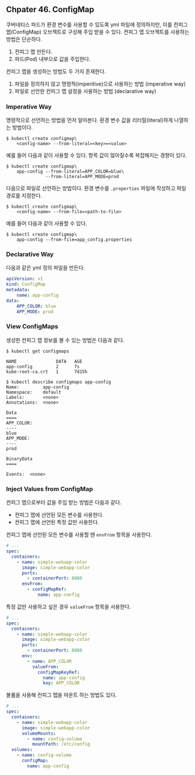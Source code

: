 
## Chpater 46. ConfigMap

 쿠버네티스 파드가 환경 변수를 사용할 수 있도록 yml 파일에 정의하지만, 이를 컨피그 맵(ConfigMap) 오브젝트로 구성해 주입 받을 수 있다. 컨피그 맵 오브젝트를 사용하는 방법은 단순하다. 

 1. 컨피그 맵 만든다.
 1. 파드(Pod) 내부으로 값을 주입한다.

 컨피그 맵을 생성하는 방법도 두 가지 존재한다.

 1. 파일을 정의하지 않고 명령적(imperitive)으로 사용하는 방법 (imperative way)
 1. 파일로 선언한 컨피그 맵 설정을 사용하는 방법 (declarative way)

### Imperative Way

명령적으로 선언하는 방법을 먼저 알아본다. 환경 변수 값을 리터럴(literal)하게 나열하는 방법이다.

```
$ kubectl create configmap\
    <config-name> --from-literal=<key>=<value>
```

예를 들어 다음과 같이 사용할 수 있다. 항목 값이 많아질수록 복잡해지는 경향이 있다. 

```
$ kubectl create configmap\
    app-config --from-literal=APP_COLOR=blue\
               --from-literal=APP_MODE=prod
```

다음으로 파일로 선언하는 방법이다. 환경 변수를 `.properties` 파일에 작성하고 파일 경로를 지정한다.

```
$ kubectl create configmap\
    <config-name> --from-file=<path-to-file>
```

예를 들어 다음과 같이 사용할 수 있다. 

```
$ kubectl create configmap\
    app-config --from-file=app_config.properties
```

### Declarative Way

다음과 같은 yml 정의 파일을 만든다.

```yml
apiVersion: v1
kind: ConfigMap
metadata:
    name: app-config
data:
    APP_COLOR: blue
    APP_MODE: prod
```

### View ConfigMaps

생성한 컨피그 맵 정보를 볼 수 있는 방법은 다음과 같다.

```
$ kubectl get configmaps

NAME               DATA   AGE
app-config         2      7s
kube-root-ca.crt   1      7d15h
```

```
$ kubectl describe configmaps app-config
Name:         app-config
Namespace:    default
Labels:       <none>
Annotations:  <none>

Data
====
APP_COLOR:
----
blue
APP_MODE:
----
prod

BinaryData
====

Events:  <none>
```

### Inject Values from ConfigMap

컨피그 맵으로부터 값을 주입 받는 방법은 다음과 같다.

- 컨피그 맵에 선언된 모든 변수를 사용한다.
- 컨피그 맵에 선언된 특정 값만 사용한다.

컨피그 맵에 선언된 모든 변수를 사용할 땐 `envFrom` 항목을 사용한다.

```yml
# ...
spec:
  containers:
    - name: simple-webapp-color
      image: simple-webapp-color
      ports:
        - containerPort: 8080
      envFrom:
        - configMapRef:
            name: app-config
```

특정 값만 사용하고 싶은 경우 `valueFrom` 항목을 사용한다.

```yml
# ...
spec:
  containers:
    - name: simple-webapp-color
      image: simple-webapp-color
      ports:
        - containerPort: 8080
      env:
        - name: APP_COLOR
          valueFrom: 
            configMapKeyRef:
              name: app-config
              key: APP_COLOR
```

볼륨을 사용해 컨피그 맵을 마운트 하는 방법도 있다.

```yml
# ...
spec:
  containers:
    - name: simple-webapp-color
      image: simple-webapp-color
      volumeMounts:
        - name: config-volume
          mountPath: /etc/config
  volumes:
    - name: config-volume
      configMap:
        name: app-config
```
